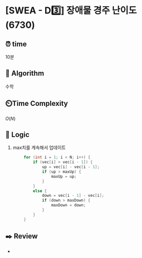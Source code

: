 # [SWEA - D3️⃣] 장애물 경주 난이도 (6730)
 
## ⏰  **time**

10분

## :pushpin: **Algorithm**

수학

## ⏲️**Time Complexity**

$O(N)$

## :round_pushpin: **Logic**
1. max치를 계속해서 업데이트
```cpp
        for (int i = 1; i < N; i++) {
            if (vec[i] > vec[i - 1]) {
                up = vec[i] - vec[i - 1];
                if (up > maxUp) {
                    maxUp = up;
                }
            }
            else {
                down = vec[i - 1] - vec[i];
                if (down > maxDown) {
                    maxDown = down;
                }
            }
        }
```

## :black_nib: **Review**
- 
